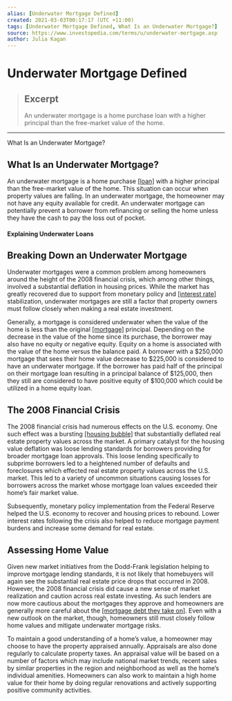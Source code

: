 ```yaml
---
alias: [Underwater Mortgage Defined]
created: 2021-03-03T00:17:17 (UTC +11:00)
tags: [Underwater Mortgage Defined, What Is an Underwater Mortgage?]
source: https://www.investopedia.com/terms/u/underwater-mortgage.asp
author: Julia Kagan
---
```


# Underwater Mortgage Defined

> ## Excerpt
> An underwater mortgage is a home purchase loan with a higher principal than the free-market value of the home.

---

What Is an Underwater Mortgage?
## What Is an Underwater Mortgage?

An underwater mortgage is a home purchase [[loan]](https://www.investopedia.com/terms/l/loan.asp) with a higher principal than the free-market value of the home. This situation can occur when property values are falling. In an underwater mortgage, the homeowner may not have any equity available for credit. An underwater mortgage can potentially prevent a borrower from refinancing or selling the home unless they have the cash to pay the loss out of pocket.

#### Explaining Underwater Loans

## Breaking Down an Underwater Mortgage

Underwater mortgages were a common problem among homeowners around the height of the 2008 financial crisis, which among other things, involved a substantial deflation in housing prices. While the market has greatly recovered due to support from monetary policy and [[interest rate]](https://www.investopedia.com/terms/i/interestrate.asp) stabilization, underwater mortgages are still a factor that property owners must follow closely when making a real estate investment.

Generally, a mortgage is considered underwater when the value of the home is less than the original [[mortgage]](https://www.investopedia.com/terms/m/mortgage.asp) principal. Depending on the decrease in the value of the home since its purchase, the borrower may also have no equity or negative equity. Equity on a home is associated with the value of the home versus the balance paid. A borrower with a $250,000 mortgage that sees their home value decrease to $225,000 is considered to have an underwater mortgage. If the borrower has paid half of the principal on their mortgage loan resulting in a principal balance of $125,000, then they still are considered to have positive equity of $100,000 which could be utilized in a home equity loan.

## The 2008 Financial Crisis

The 2008 financial crisis had numerous effects on the U.S. economy. One such effect was a bursting [[housing bubble]](https://www.investopedia.com/terms/h/housing_bubble.asp) that substantially deflated real estate property values across the market. A primary catalyst for the housing value deflation was loose lending standards for borrowers providing for broader mortgage loan approvals. This loose lending specifically to subprime borrowers led to a heightened number of defaults and foreclosures which effected real estate property values across the U.S. market. This led to a variety of uncommon situations causing losses for borrowers across the market whose mortgage loan values exceeded their home’s fair market value.

Subsequently, monetary policy implementation from the Federal Reserve helped the U.S. economy to recover and housing prices to rebound. Lower interest rates following the crisis also helped to reduce mortgage payment burdens and increase some demand for real estate.

## Assessing Home Value

Given new market initiatives from the Dodd-Frank legislation helping to improve mortgage lending standards, it is not likely that homebuyers will again see the substantial real estate price drops that occurred in 2008. However, the 2008 financial crisis did cause a new sense of market realization and caution across real estate investing. As such lenders are now more cautious about the mortgages they approve and homeowners are generally more careful about the [[mortgage debt they take on]](https://www.investopedia.com/mortgage-calculator-5084794). Even with a new outlook on the market, though, homeowners still must closely follow home values and mitigate underwater mortgage risks.

To maintain a good understanding of a home’s value, a homeowner may choose to have the property appraised annually. Appraisals are also done regularly to calculate property taxes. An appraisal value will be based on a number of factors which may include national market trends, recent sales by similar properties in the region and neighborhood as well as the home’s individual amenities. Homeowners can also work to maintain a high home value for their home by doing regular renovations and actively supporting positive community activities.

